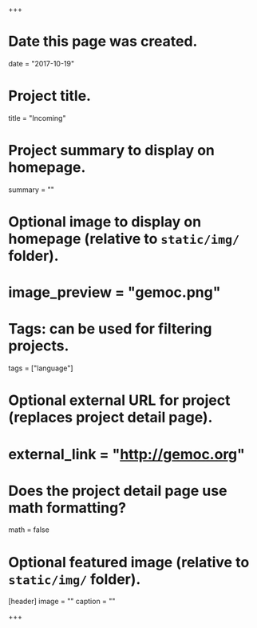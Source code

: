 +++
# Date this page was created.
date = "2017-10-19"

# Project title.
title = "Incoming"

# Project summary to display on homepage.
summary = ""

# Optional image to display on homepage (relative to `static/img/` folder).
# image_preview = "gemoc.png"

# Tags: can be used for filtering projects.
tags = ["language"]

# Optional external URL for project (replaces project detail page).
# external_link = "http://gemoc.org"

# Does the project detail page use math formatting?
math = false

# Optional featured image (relative to `static/img/` folder).
[header]
image = ""
caption = ""

+++
